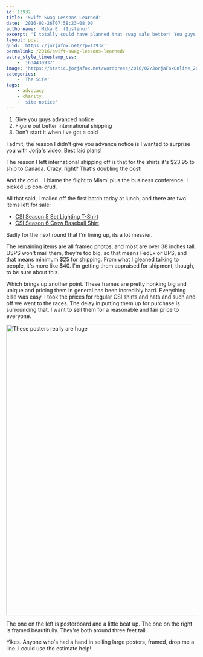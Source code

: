 ```yaml
---
id: 13932
title: 'Swift Swag Lessons Learned'
date: '2016-02-26T07:58:23-08:00'
authorname: 'Mika E. (Ipstenu)'
excerpt: 'I totally could have planned that swag sale better! You guys are totes right.'
layout: post
guid: 'https://jorjafox.net/?p=13932'
permalink: /2016/swift-swag-lessons-learned/
astra_style_timestamp_css:
    - '1634430937'
image: 'https://static.jorjafox.net/wordpress/2016/02/JorjaFoxOnline_2016-Feb-25.jpg'
categories:
    - 'The Site'
tags:
    - advocacy
    - charity
    - 'site notice'
---
```


<ol>
	<li>Give you guys advanced notice</li>
	<li>Figure out better international shipping</li>
	<li>Don't start it when I've got a cold</li>
</ol>
I admit, the reason I didn't give you advance notice is I wanted to surprise you with Jorja's video. Best laid plans!

The reason I left international shipping off is that for the shirts it's $23.95 to ship to Canada. Crazy, right? That's doubling the cost!

And the cold... I blame the flight to Miami plus the business conference. I picked up con-crud.

All that said, I mailed off the first batch today at lunch, and there are two items left for sale:
<ul>
	<li><a href="http://cgi.ebay.com/ws/eBayISAPI.dll?ViewItem&amp;item=191813685609">CSI Season 5 Set Lighting T-Shirt</a></li>
	<li><a href="http://cgi.ebay.com/ws/eBayISAPI.dll?ViewItem&amp;item=191813685122">CSI Season 6 Crew Baseball Shirt</a></li>
</ul>
Sadly for the next round that I'm lining up, its a lot messier.

The remaining items are all framed photos, and most are over 38 inches tall. USPS won't mail them, they're too big, so that means FedEx or UPS, and that means minimum $25 for shipping. From what I gleaned talking to people, it's more like $40. I'm getting them appraised for shipment, though, to be sure about this.

Which brings up another point. These frames are pretty honking big and unique and pricing them in general has been incredibly hard. Everything else was easy. I took the prices for regular CSI shirts and hats and such and off we went to the races. The delay in putting them up for purchase is surrounding that. I want to sell them for a reasonable and fair price to everyone.

<img class="aligncenter size-full wp-image-13934" src="//jfo-static.net/wordpress/2016/02/JorjaFoxOnline_2016-Feb-14.jpg" alt="These posters really are huge" width="1024" height="768" />

The one on the left is posterboard and a little beat up. The one on the right is framed beautifully. They're both around three feet tall.

Yikes. Anyone who's had a hand in selling large posters, framed, drop me a line. I could use the estimate help!
